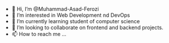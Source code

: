 - 👋 Hi, I’m @Muhammad-Asad-Ferozi
- 👀 I’m interested in Web Development nd DevOps
- 🌱 I’m currently learning student of computer science
- 💞️ I’m looking to collaborate on frontend and backend projects.
- 📫 How to reach me ...

<!---
Muhammad-Asad-Ferozi/Muhammad-Asad-Ferozi is a ✨ special ✨ repository because its `README.md` (this file) appears on your GitHub profile.
You can click the Preview link to take a look at your changes.
--->
